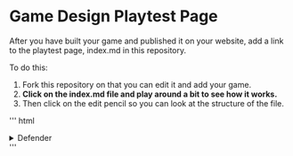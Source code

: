 # Game Design Playtest Page

After you have built your game and published it on your website, add a link to the playtest page, index.md in this repository.

To do this:

1. Fork this repository on that you can edit it and add your game.
1. **Click on the index.md file and play around a bit to see how it works.**
1. Then click on the edit pencil so you can look at the structure of the file.

''' html
<details>
  <summary markdown="span">
    Defender
  </summary>
  
  * [Defender: Doug Urner](https://douglasurner.github.io/prototypes/Defender/index.html) --- I modified this
    game to use the night sky background, I thought that that would look better with the laser. The next thing
    I want to fix is the way the game ends.
  
</details>
'''
